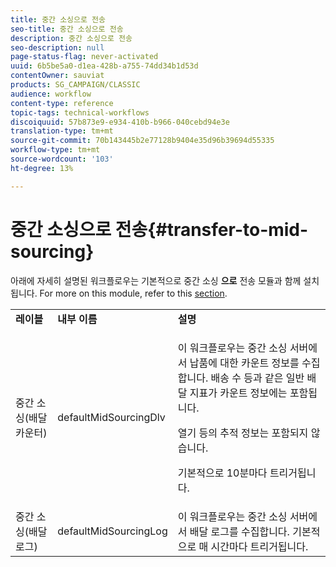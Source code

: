 ```yaml
---
title: 중간 소싱으로 전송
seo-title: 중간 소싱으로 전송
description: 중간 소싱으로 전송
seo-description: null
page-status-flag: never-activated
uuid: 6b5be5a0-d1ea-428b-a755-74dd34b1d53d
contentOwner: sauviat
products: SG_CAMPAIGN/CLASSIC
audience: workflow
content-type: reference
topic-tags: technical-workflows
discoiquuid: 57b873e9-e934-410b-b966-040cebd94e3e
translation-type: tm+mt
source-git-commit: 70b143445b2e77128b9404e35d96b39694d55335
workflow-type: tm+mt
source-wordcount: '103'
ht-degree: 13%

---
```



# 중간 소싱으로 전송{#transfer-to-mid-sourcing}

아래에 자세히 설명된 워크플로우는 기본적으로 중간 소싱 **으로** 전송 모듈과 함께 설치됩니다. For more on this module, refer to this [section](../../installation/using/mid-sourcing-deployment.md).

<table> 
 <tbody> 
  <tr> 
   <td> <strong>레이블</strong><br /> </td> 
   <td> <strong>내부 이름</strong><br /> </td> 
   <td> <strong>설명</strong><br /> </td> 
  </tr> 
  <tr> 
   <td> <span class="uicontrol">중간 소싱(배달 카운터)</span> <br /> </td> 
   <td> <span class="uicontrol">defaultMidSourcingDlv</span> <br /> </td> 
   <td> <p>이 워크플로우는 중간 소싱 서버에서 납품에 대한 카운트 정보를 수집합니다. 배송 수 등과 같은 일반 배달 지표가 카운트 정보에는 포함됩니다.</p> <p>열기 등의 추적 정보는 포함되지 않습니다.</p> <p>기본적으로 10분마다 트리거됩니다.</p> </td> 
  </tr> 
  <tr> 
   <td> <span class="uicontrol">중간 소싱(배달 로그)</span> <br /> </td> 
   <td> <span class="uicontrol">defaultMidSourcingLog</span> <br /> </td> 
   <td> 이 워크플로우는 중간 소싱 서버에서 배달 로그를 수집합니다. 기본적으로 매 시간마다 트리거됩니다.<br /> </td> 
  </tr> 
 </tbody> 
</table>

